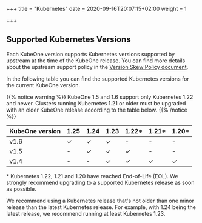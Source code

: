 +++
title = "Kubernetes"
date = 2020-09-16T20:07:15+02:00
weight = 1

+++

## Supported Kubernetes Versions

Each KubeOne version supports Kubernetes versions supported by upstream at the
time of the KubeOne release. You can find more details about the upstream
support policy in the [Version Skew Policy document][upstream-supported-versions].

In the following table you can find the supported Kubernetes versions for the
current KubeOne version.

{{% notice warning %}}
KubeOne 1.5 and 1.6 support only Kubernetes 1.22 and newer. Clusters running
Kubernetes 1.21 or older must be upgraded with an older KubeOne release
according to the table below.
{{% /notice %}}

| KubeOne version | 1.25  | 1.24  | 1.23  | 1.22\*  | 1.21\*    | 1.20\*    |
| --------------- | ----- | ----- | ----- | ------- | --------- | --------- |
| v1.6            | ✓     | ✓     | ✓     | -       | -         | -         |
| v1.5            | -     | ✓     | ✓     | ✓       | -         | -         |
| v1.4            | -     | -     | ✓     | ✓       | ✓         | ✓         |

\* Kubernetes 1.22, 1.21 and 1.20 have reached End-of-Life (EOL). We strongly
recommend upgrading to a supported Kubernetes release as soon as possible.

We recommend using a Kubernetes release that's not older than one minor release
than the latest Kubernetes release. For example, with 1.24 being the latest
release, we recommend running at least Kubernetes 1.23.

[upstream-supported-versions]: https://kubernetes.io/docs/setup/release/version-skew-policy/#supported-versions
[kubernetes-issue-93194]: https://github.com/kubernetes/kubernetes/issues/93194

